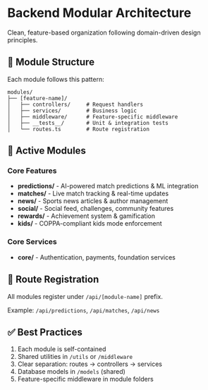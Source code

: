 
# Backend Modular Architecture

Clean, feature-based organization following domain-driven design principles.

## 📁 Module Structure

Each module follows this pattern:

```
modules/
├── [feature-name]/
│   ├── controllers/     # Request handlers
│   ├── services/        # Business logic
│   ├── middleware/      # Feature-specific middleware
│   ├── __tests__/       # Unit & integration tests
│   └── routes.ts        # Route registration
```

## 🎯 Active Modules

### Core Features
- **predictions/** - AI-powered match predictions & ML integration
- **matches/** - Live match tracking & real-time updates
- **news/** - Sports news articles & author management
- **social/** - Social feed, challenges, community features
- **rewards/** - Achievement system & gamification
- **kids/** - COPPA-compliant kids mode enforcement

### Core Services
- **core/** - Authentication, payments, foundation services

## 🔧 Route Registration

All modules register under `/api/[module-name]` prefix.

Example: `/api/predictions`, `/api/matches`, `/api/news`

## ✅ Best Practices

1. Each module is self-contained
2. Shared utilities in `/utils` or `/middleware`
3. Clear separation: routes → controllers → services
4. Database models in `/models` (shared)
5. Feature-specific middleware in module folders
